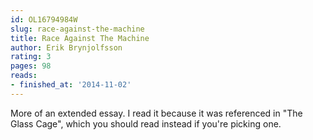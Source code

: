 ```yaml
---
id: OL16794984W
slug: race-against-the-machine
title: Race Against The Machine
author: Erik Brynjolfsson
rating: 3
pages: 98
reads:
- finished_at: '2014-11-02'
---
```

More of an extended essay. I read it because it was referenced in "The Glass Cage", which you should read instead if you're picking one.
